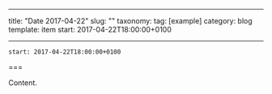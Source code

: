 
---
title: "Date 2017-04-22"
slug: ""
taxonomy:
tag: [example]
category: blog
template: item
start: 2017-04-22T18:00:00+0100

---

``start: 2017-04-22T18:00:00+0100``

===

Content.
